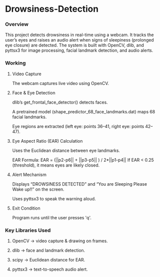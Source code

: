 # Drowsiness-Detection

### Overview

This project detects drowsiness in real-time using a webcam. It tracks the user’s eyes and raises an audio alert when signs of sleepiness (prolonged eye closure) are detected. The system is built with OpenCV, dlib, and pyttsx3 for image processing, facial landmark detection, and audio alerts.

### Working

1. Video Capture

	The webcam captures live video using OpenCV.

2. Face & Eye Detection

	dlib’s get_frontal_face_detector() detects faces.

	A pretrained model (shape_predictor_68_face_landmarks.dat) maps 68 facial landmarks.

	Eye regions are extracted (left eye: points 36–41, right eye: points 42–47).

3. Eye Aspect Ratio (EAR) Calculation

	Uses the Euclidean distance between eye landmarks.

	EAR Formula:
		EAR = (||p2-p6|| + ||p3-p5|| ) / 2*||p1-p4||
	If EAR < 0.25 (threshold), it means eyes are likely closed.

4. Alert Mechanism

	Displays “DROWSINESS DETECTED” and “You are Sleeping Please Wake up!!” on the screen.

	Uses pyttsx3 to speak the warning aloud.

5. Exit Condition

	Program runs until the user presses 'q'.

### Key Libraries Used

1. OpenCV → video capture & drawing on frames.

2. dlib → face and landmark detection.

3. scipy → Euclidean distance for EAR.

4. pyttsx3 → text-to-speech audio alert.
